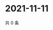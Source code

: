 # 2021-11-11

共 0 条

<!-- BEGIN WEIBO -->
<!-- 最后更新时间 Thu Nov 11 2021 08:47:27 GMT+0800 (China Standard Time) -->

<!-- END WEIBO -->
